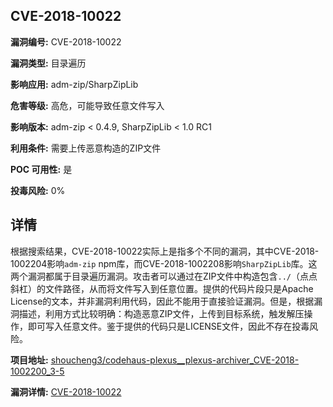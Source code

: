 ## CVE-2018-10022

**漏洞编号:** CVE-2018-10022

**漏洞类型:** 目录遍历

**影响应用:** adm-zip/SharpZipLib

**危害等级:** 高危，可能导致任意文件写入

**影响版本:** adm-zip < 0.4.9, SharpZipLib < 1.0 RC1

**利用条件:** 需要上传恶意构造的ZIP文件

**POC 可用性:** 是

**投毒风险:** 0%

## 详情

根据搜索结果，CVE-2018-10022实际上是指多个不同的漏洞，其中CVE-2018-1002204影响`adm-zip` npm库，而CVE-2018-1002208影响`SharpZipLib`库。这两个漏洞都属于目录遍历漏洞。攻击者可以通过在ZIP文件中构造包含`../`（点点斜杠）的文件路径，从而将文件写入到任意位置。提供的代码片段只是Apache License的文本，并非漏洞利用代码，因此不能用于直接验证漏洞。但是，根据漏洞描述，利用方式比较明确：构造恶意ZIP文件，上传到目标系统，触发解压操作，即可写入任意文件。鉴于提供的代码只是LICENSE文件，因此不存在投毒风险。

**项目地址:** [shoucheng3/codehaus-plexus__plexus-archiver_CVE-2018-1002200_3-5](https://github.com/shoucheng3/codehaus-plexus__plexus-archiver_CVE-2018-1002200_3-5)

**漏洞详情:** [CVE-2018-10022](https://nvd.nist.gov/vuln/detail/CVE-2018-10022)